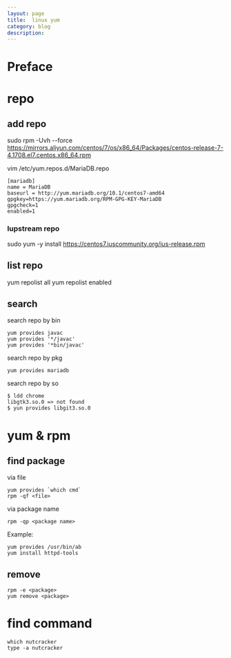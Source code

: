 ```yaml
---
layout: page
title:	linux yum
category: blog
description: 
---
```

# Preface

# repo

## add repo
sudo rpm -Uvh --force https://mirrors.aliyun.com/centos/7/os/x86_64/Packages/centos-release-7-4.1708.el7.centos.x86_64.rpm

vim /etc/yum.repos.d/MariaDB.repo
```
[mariadb]
name = MariaDB
baseurl = http://yum.mariadb.org/10.1/centos7-amd64
gpgkey=https://yum.mariadb.org/RPM-GPG-KEY-MariaDB
gpgcheck=1
enabled=1
```

### Iupstream repo
sudo yum -y install https://centos7.iuscommunity.org/ius-release.rpm


## list repo
yum repolist all
yum repolist enabled

## search
search repo by bin

    yum provides javac
    yum provides '*/javac'
    yum provides '*bin/javac'

search repo by pkg

    yum provides mariadb

search repo by so

    $ ldd chrome
    libgtk3.so.0 => not found
    $ yun provides libgit3.so.0

# yum & rpm

## find package
via file

	yum provides `which cmd`
	rpm -qf <file>

via package name

	rpm -qp <package name>

Example:

	yum provides /usr/bin/ab
	yum install httpd-tools

## remove

	rpm -e <package>
	yum remove <package>

# find command

	which nutcracker
	type -a nutcracker

